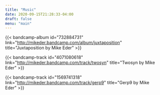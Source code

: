 ```yaml
---
title: "Music"
date: 2020-09-15T21:28:33-04:00
draft: false
menu: "main"
---
```


{{< bandcamp-album id="732884731" link="http://mikeder.bandcamp.com/album/juxtaposition" title="Juxtaposition by Mike Eder" >}}

{{< bandcamp-track id="4071080618" link="http://mikeder.bandcamp.com/track/twosyn" title="Twosyn by Mike Eder" >}}

{{< bandcamp-track id="1569741318" link="http://mikeder.bandcamp.com/track/gerp9" title="Gerp9 by Mike Eder" >}}
